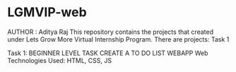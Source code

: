 # LGMVIP-web
AUTHOR : Aditya Raj This repository contains the projects that created under Lets Grow More Virtual Internship Program. There are projects: Task 1 

Task 1: BEGINNER LEVEL TASK CREATE A TO DO LIST WEBAPP Web Technologies Used: HTML, CSS, JS
